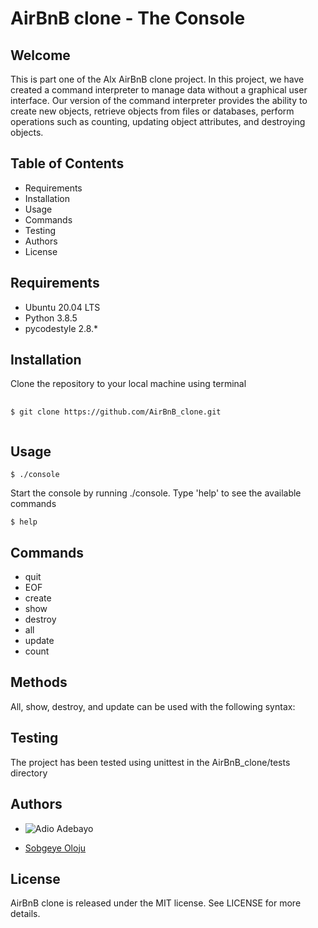
<h1>AirBnB clone - The Console</h1> <h2>Welcome</h2> <p>This is part one of the Alx AirBnB clone project. In this project, we have created a command interpreter to manage data without a graphical user interface. Our version of the command interpreter provides the ability to create new objects, retrieve objects from files or databases, perform operations such as counting, updating object attributes, and destroying objects.</p> <h2>Table of Contents</h2> <ul> <li>Requirements</li> <li>Installation</li>

 <li>Usage</li> <li>Commands</li> <li>Testing</li> <li>Authors</li> <li>License</li> </ul> <h2>Requirements</h2> <ul> <li>Ubuntu 20.04 LTS</li> <li>Python 3.8.5</li> <li>pycodestyle 2.8.* </li> </ul> <h2>Installation</h2> <p>Clone the repository to your local machine using terminal</p> 
<pre>
  <code>
$ git clone https://github.com/AirBnB_clone.git
  </code>
</pre>
 <h2>Usage</h2> 
<pre>
<code>$ ./console</code>
</pre>
<p>Start the console by running ./console. Type 'help' to see the available commands</p>
<pre>
<code>$ help </code>
</pre>
 <h2>Commands</h2> <ul> <li>quit</li> <li>EOF</li> <li>create</li> <li>show</li> <li>destroy</li> <li>all</li> <li>update</li> <li>count</li> </ul> <h2>Methods</h2> <p>All, show, destroy, and update can be used with the following syntax:</p> <h2>Testing</h2> <p>The project has been tested using unittest in the AirBnB_clone/tests directory</p> <h2>Authors</h2> <ul> 
<li><a><p><img src="https://github.com/introvertedtechie" alt="Adio Adebayo"></p>
</a></li> <li><a href="https://github.com/SobgeyeOloju">Sobgeye Oloju</a></li> </ul> <h2>License</h2> <p>AirBnB clone is released under the MIT license. See LICENSE for more details.</p>
